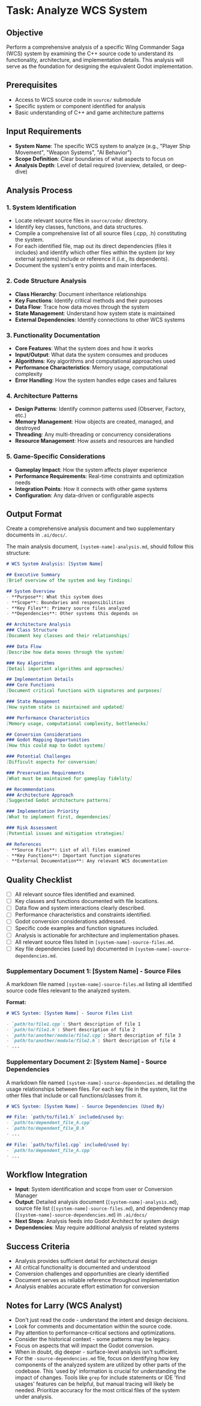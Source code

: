 # Task: Analyze WCS System

## Objective
Perform a comprehensive analysis of a specific Wing Commander Saga (WCS) system by examining the C++ source code to understand its functionality, architecture, and implementation details. This analysis will serve as the foundation for designing the equivalent Godot implementation.

## Prerequisites
- Access to WCS source code in `source/` submodule
- Specific system or component identified for analysis
- Basic understanding of C++ and game architecture patterns

## Input Requirements
- **System Name**: The specific WCS system to analyze (e.g., "Player Ship Movement", "Weapon Systems", "AI Behavior")
- **Scope Definition**: Clear boundaries of what aspects to focus on
- **Analysis Depth**: Level of detail required (overview, detailed, or deep-dive)

## Analysis Process

### 1. System Identification
- Locate relevant source files in `source/code/` directory.
- Identify key classes, functions, and data structures.
- Compile a comprehensive list of all source files (.cpp, .h) constituting the system.
- For each identified file, map out its direct dependencies (files it includes) and identify which other files within the system (or key external systems) include or reference it (i.e., its dependents).
- Document the system's entry points and main interfaces.

### 2. Code Structure Analysis
- **Class Hierarchy**: Document inheritance relationships
- **Key Functions**: Identify critical methods and their purposes
- **Data Flow**: Trace how data moves through the system
- **State Management**: Understand how system state is maintained
- **External Dependencies**: Identify connections to other WCS systems

### 3. Functionality Documentation
- **Core Features**: What the system does and how it works
- **Input/Output**: What data the system consumes and produces
- **Algorithms**: Key algorithms and computational approaches used
- **Performance Characteristics**: Memory usage, computational complexity
- **Error Handling**: How the system handles edge cases and failures

### 4. Architecture Patterns
- **Design Patterns**: Identify common patterns used (Observer, Factory, etc.)
- **Memory Management**: How objects are created, managed, and destroyed
- **Threading**: Any multi-threading or concurrency considerations
- **Resource Management**: How assets and resources are handled

### 5. Game-Specific Considerations
- **Gameplay Impact**: How the system affects player experience
- **Performance Requirements**: Real-time constraints and optimization needs
- **Integration Points**: How it connects with other game systems
- **Configuration**: Any data-driven or configurable aspects

## Output Format

Create a comprehensive analysis document and two supplementary documents in `.ai/docs/`.

The main analysis document, `[system-name]-analysis.md`, should follow this structure:

```markdown
# WCS System Analysis: [System Name]

## Executive Summary
[Brief overview of the system and key findings]

## System Overview
- **Purpose**: What this system does
- **Scope**: Boundaries and responsibilities
- **Key Files**: Primary source files analyzed
- **Dependencies**: Other systems this depends on

## Architecture Analysis
### Class Structure
[Document key classes and their relationships]

### Data Flow
[Describe how data moves through the system]

### Key Algorithms
[Detail important algorithms and approaches]

## Implementation Details
### Core Functions
[Document critical functions with signatures and purposes]

### State Management
[How system state is maintained and updated]

### Performance Characteristics
[Memory usage, computational complexity, bottlenecks]

## Conversion Considerations
### Godot Mapping Opportunities
[How this could map to Godot systems]

### Potential Challenges
[Difficult aspects for conversion]

### Preservation Requirements
[What must be maintained for gameplay fidelity]

## Recommendations
### Architecture Approach
[Suggested Godot architecture patterns]

### Implementation Priority
[What to implement first, dependencies]

### Risk Assessment
[Potential issues and mitigation strategies]

## References
- **Source Files**: List of all files examined
- **Key Functions**: Important function signatures
- **External Documentation**: Any relevant WCS documentation
```

## Quality Checklist
- [ ] All relevant source files identified and examined.
- [ ] Key classes and functions documented with file locations.
- [ ] Data flow and system interactions clearly described.
- [ ] Performance characteristics and constraints identified.
- [ ] Godot conversion considerations addressed.
- [ ] Specific code examples and function signatures included.
- [ ] Analysis is actionable for architecture and implementation phases.
- [ ] All relevant source files listed in `[system-name]-source-files.md`.
- [ ] Key file dependencies (used by) documented in `[system-name]-source-dependencies.md`.

### Supplementary Document 1: [System Name] - Source Files

A markdown file named `[system-name]-source-files.md` listing all identified source code files relevant to the analyzed system.

**Format:**
```markdown
# WCS System: [System Name] - Source Files List

- `path/to/file1.cpp`: Short description of file 1
- `path/to/file1.h`: Short description of file 2
- `path/to/another/module/file2.cpp`: Short description of file 3
- `path/to/another/module/file2.h`: Short description of file 4
- ...
```

### Supplementary Document 2: [System Name] - Source Dependencies

A markdown file named `[system-name]-source-dependencies.md` detailing the usage relationships between files. For each key file in the system, list the other files that include or call functions/classes from it.

```markdown
# WCS System: [System Name] - Source Dependencies (Used By)

## File: `path/to/file1.h` included/used by:
- `path/to/dependent_file_A.cpp`
- `path/to/dependent_file_B.h`
- ...

## File: `path/to/file1.cpp` included/used by:
- `path/to/dependent_file_A.cpp`
- ...
```

## Workflow Integration
- **Input**: System identification and scope from user or Conversion Manager
- **Output**: Detailed analysis document (`[system-name]-analysis.md`), source file list (`[system-name]-source-files.md`), and dependency map (`[system-name]-source-dependencies.md`) in `.ai/docs/`
- **Next Steps**: Analysis feeds into Godot Architect for system design
- **Dependencies**: May require additional analysis of related systems

## Success Criteria
- Analysis provides sufficient detail for architectural design
- All critical functionality is documented and understood
- Conversion challenges and opportunities are clearly identified
- Document serves as reliable reference throughout implementation
- Analysis enables accurate effort estimation for conversion

## Notes for Larry (WCS Analyst)
- Don't just read the code - understand the intent and design decisions.
- Look for comments and documentation within the source code.
- Pay attention to performance-critical sections and optimizations.
- Consider the historical context - some patterns may be legacy.
- Focus on aspects that will impact the Godot conversion.
- When in doubt, dig deeper - surface-level analysis isn't sufficient.
- For the `-source-dependencies.md` file, focus on identifying how key components of the analyzed system are utilized by other parts of the codebase. This 'used by' information is crucial for understanding the impact of changes. Tools like `grep` for include statements or IDE 'find usages' features can be helpful, but manual tracing will likely be needed. Prioritize accuracy for the most critical files of the system under analysis.
